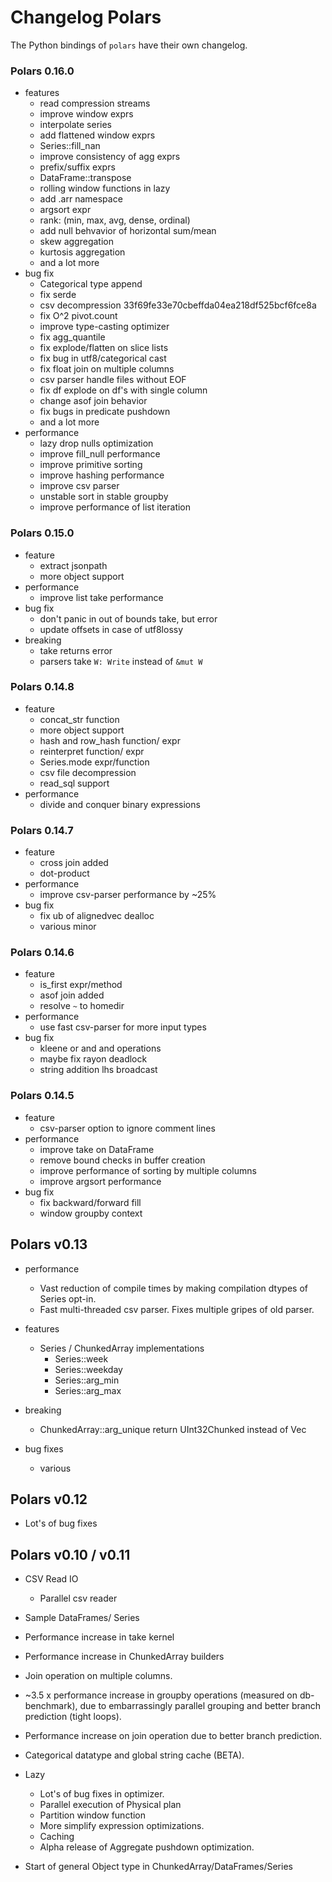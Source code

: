 # Changelog Polars

The Python bindings of `polars` have their own changelog.

### Polars 0.16.0
* features
  - read compression streams
  - improve window exprs
  - interpolate series
  - add flattened window exprs
  - Series::fill_nan
  - improve consistency of agg exprs
  - prefix/suffix exprs
  - DataFrame::transpose
  - rolling window functions in lazy
  - add .arr namespace
  - argsort expr
  - rank: (min, max, avg, dense, ordinal)
  - add null behvavior of horizontal sum/mean
  - skew aggregation
  - kurtosis aggregation
  - and a lot more
* bug fix
  - Categorical type append
  - fix serde
  - csv decompression 33f69fe33e70cbeffda04ea218df525bcf6fce8a 
  - fix O^2 pivot.count
  - improve type-casting optimizer
  - fix agg_quantile
  - fix explode/flatten on slice lists
  - fix bug in utf8/categorical cast
  - fix float join on multiple columns
  - csv parser handle files without EOF
  - fix df explode on df's with single column
  - change asof join behavior
  - fix bugs in predicate pushdown
  - and a lot more
* performance
  - lazy drop nulls optimization
  - improve fill_null performance
  - improve primitive sorting
  - improve hashing performance
  - improve csv parser
  - unstable sort in stable groupby
  - improve performance of list iteration

### Polars 0.15.0
* feature
  - extract jsonpath
  - more object support
* performance
  - improve list take performance
* bug fix
  - don't panic in out of bounds take, but error
  - update offsets in case of utf8lossy
* breaking
  - take returns error
  - parsers take `W: Write` instead of `&mut W`

### Polars 0.14.8
* feature
  - concat_str function
  - more object support
  - hash and row_hash function/ expr
  - reinterpret function/ expr
  - Series.mode expr/function
  - csv file decompression
  - read_sql support
* performance
  - divide and conquer binary expressions

### Polars 0.14.7
* feature
  - cross join added
  - dot-product
* performance
  - improve csv-parser performance by ~25%
* bug fix
  - fix ub of alignedvec dealloc
  - various minor

### Polars 0.14.6
* feature
  - is_first expr/method
  - asof join added
  - resolve `~` to homedir
* performance
  - use fast csv-parser for more input types
* bug fix
  - kleene or and and operations
  - maybe fix rayon deadlock
  - string addition lhs broadcast

### Polars 0.14.5
* feature
  - csv-parser option to ignore comment lines
* performance
  - improve take on DataFrame
  - remove bound checks in buffer creation
  - improve performance of sorting by multiple columns
  - improve argsort performance
* bug fix
  - fix backward/forward fill
  - window groupby context

## Polars v0.13

* performance
  - Vast reduction of compile times by making compilation dtypes of Series opt-in.
  - Fast multi-threaded csv parser. Fixes multiple gripes of old parser.
  
* features
  - Series / ChunkedArray implementations
    * Series::week
    * Series::weekday
    * Series::arg_min
    * Series::arg_max

* breaking
  - ChunkedArray::arg_unique return UInt32Chunked instead of Vec<u32>
  
* bug fixes
  - various

## Polars v0.12
* Lot's of bug fixes

## Polars v0.10 / v0.11

* CSV Read IO
    - Parallel csv reader
* Sample DataFrames/ Series
* Performance increase in take kernel
* Performance increase in ChunkedArray builders
* Join operation on multiple columns.
* ~3.5 x performance increase in groupby operations (measured on db-benchmark),
  due to embarrassingly parallel grouping and better branch prediction (tight loops).
* Performance increase on join operation due to better branch prediction.
* Categorical datatype and global string cache (BETA).

* Lazy
    - Lot's of bug fixes in optimizer.
    - Parallel execution of Physical plan
    - Partition window function
    - More simplify expression optimizations.
    - Caching
    - Alpha release of Aggregate pushdown optimization.
* Start of general Object type in ChunkedArray/DataFrames/Series
